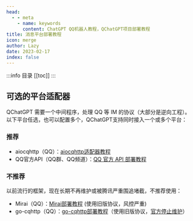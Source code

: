 ```yaml
---
head:
  - - meta
    - name: keywords
      content: ChatGPT QQ机器人教程，QChatGPT项目部署教程
title: 消息平台部署教程
icon: merge
author: Lazy
date: 2023-02-17
index: false
---
```


:::info 目录
[[toc]]
:::

## 可选的平台适配器

QChatGPT 需要一个中间程序，处理 QQ 等 IM 的协议（大部分是逆向工程）。  
以下平台任选，也可以配置多个，QChatGPT支持同时接入一个或多个平台：

### 推荐

- aiocqhttp（QQ）：[aiocqhttp适配器教程](aiocqhttp/)
- QQ官方API（QQ群、QQ频道）：[QQ 官方 API 部署教程](official.md)

### 不推荐

以前流行的框架，现在长期不再维护或被腾讯严重围追堵截，不推荐使用：

- Mirai（QQ）：[Mirai部署教程](mirai.md) (使用旧版协议，风控严重)
- go-cqhttp（QQ）：[go-cqhttp部署教程](gocq.md)（使用旧版协议，[官方停止维护](https://github.com/Mrs4s/go-cqhttp?tab=readme-ov-file#%E9%87%8D%E8%A6%81%E4%BF%A1%E6%81%AF)）
